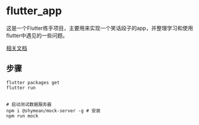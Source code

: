 # flutter_app

这是一个Flutter练手项目，主要用来实现一个笑话段子的app，并整理学习和使用flutter中遇见的一些问题。

[相关文档](./doc/)

## 步骤
```
flutter packages get
flutter run


# 启动测试数据服务器
npm i @shymean/mock-server -g # 安装
npm run mock
```